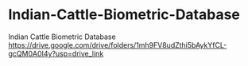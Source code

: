# Indian-Cattle-Biometric-Database
Indian Cattle Biometric Database
https://drive.google.com/drive/folders/1mh9FV8udZthi5bAykYfCL-gcQM0A0I4y?usp=drive_link
